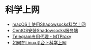 # 科学上网

- [macOS上使用Shadowsocks科学上网](https://github.com/shellhub/blog/issues/5)
- [CentOS安装Shadowsocks服务端](https://github.com/shellhub/blog/issues/1)
- [Telegram专用代理 - MTProxy](https://github.com/shellhub/blog/issues/9)
- [如何在Linux平台下科学上网](https://github.com/shellhub/blog/issues/10)
